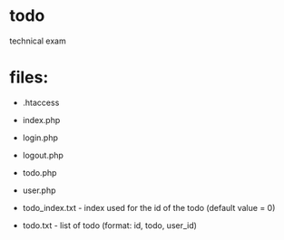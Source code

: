 # todo
technical exam

# files:

- .htaccess
- index.php
- login.php
- logout.php
- todo.php
- user.php

- todo_index.txt    -   index used for the id of the todo (default value = 0)
- todo.txt          -   list of todo (format: id, todo, user_id)
